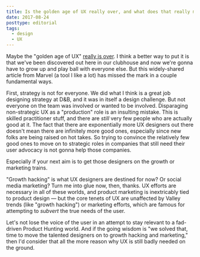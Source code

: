 ```yaml
---
title: Is the golden age of UX really over, and what does that really mean 
date: 2017-08-24
posttype: editorial
tags:
  - design
  - UX
---
```



Maybe the "golden age of UX" [really is over](https://blog.marvelapp.com/golden-age-ux/). I think a better way to put it is that we've been discovered out here in our clubhouse and now we're gonna have to grow up and play ball with everyone else. But this widely-shared article from Marvel (a tool I like a lot) has missed the mark in a couple fundamental ways.

First, strategy is not for everyone. We did what I think is a great job designing strategy at D&B, and it was in itself a design challenge. But not everyone on the team was involved or wanted to be involved. Disparaging non-strategic UX as a "production" role is an insulting mistake. This is skilled practitioner stuff, and there are *still* very few people who are actually good at it. The fact that there are exponentially more UX designers out there doesn't mean there are infinitely more good ones, especially since new folks are being raised on hot takes. So trying to convince the relatively few good ones to move on to strategic roles in companies that still need their user advocacy is not gonna help those companies.

Especially if your next aim is to get those designers on the growth or marketing trains.

"Growth hacking" is what UX designers are destined for now? Or social media marketing? Turn me into glue now, then, thanks. UX efforts are necessary in all of these worlds, and product marketing is inextricably tied to product design — but the core tenets of UX are unaffected by Valley trends (like "growth hacking") or marketing efforts, which are famous for attempting to *subvert* the true needs of the user. 

Let's not lose the voice of the user in an attempt to stay relevant to a fad-driven Product Hunting world. And if the going wisdom is "we solved that, time to move the talented designers on to growth hacking and marketing," then I'd consider that all the more reason why UX is still badly needed on the ground.